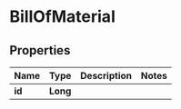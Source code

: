 
# BillOfMaterial

## Properties
Name | Type | Description | Notes
------------ | ------------- | ------------- | -------------
**id** | **Long** |  | 



